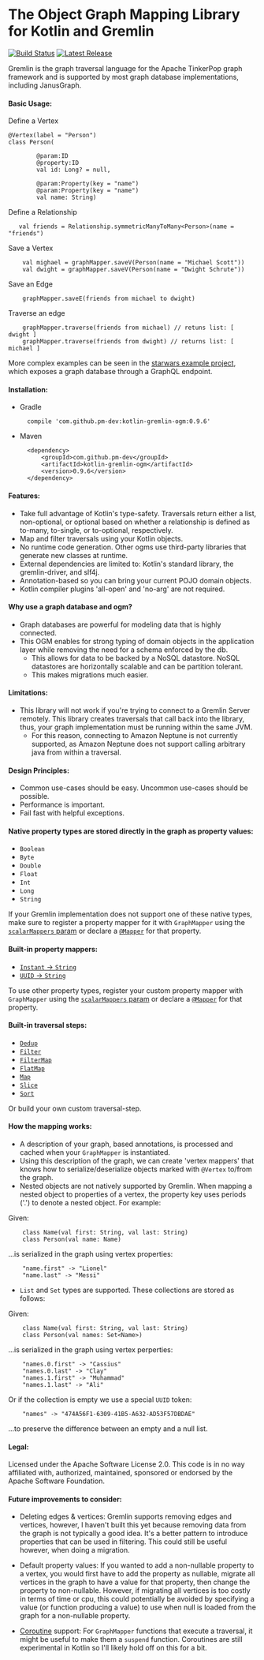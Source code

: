 # The Object Graph Mapping Library for Kotlin and Gremlin

[![Build Status](https://travis-ci.org/pm-dev/kotlin-gremlin-ogm.svg?branch=master)](https://travis-ci.org/pm-dev/kotlin-gremlin-ogm)
[![Latest Release](https://maven-badges.herokuapp.com/maven-central/com.github.pm-dev/kotlin-gremlin-ogm/badge.svg)](https://maven-badges.herokuapp.com/maven-central/com.github.pm-dev/kotlin-gremlin-ogm/)

Gremlin is the graph traversal language for the Apache TinkerPop graph framework and is
supported by most graph database implementations, including JanusGraph.


#### Basic Usage:

Define a Vertex

    @Vertex(label = "Person")
    class Person(
    
            @param:ID
            @property:ID
            val id: Long? = null,
               
            @param:Property(key = "name")
            @param:Property(key = "name")
            val name: String)
    
Define a Relationship

       val friends = Relationship.symmetricManyToMany<Person>(name = "friends")

Save a Vertex

        val mighael = graphMapper.saveV(Person(name = "Michael Scott"))
        val dwight = graphMapper.saveV(Person(name = "Dwight Schrute"))
        
Save an Edge

        graphMapper.saveE(friends from michael to dwight)
        
Traverse an edge

        graphMapper.traverse(friends from michael) // retuns list: [ dwight ]
        graphMapper.traverse(friends from dwight) // returns list: [ michael ]        

More complex examples can be seen in the [starwars example project](https://github.com/pm-dev/kotlin-gremlin-ogm/tree/master/example/src/main/kotlin/starwars), 
which exposes a graph database through a GraphQL endpoint.


#### Installation:

- Gradle
        
        compile 'com.github.pm-dev:kotlin-gremlin-ogm:0.9.6'

- Maven

        <dependency>
            <groupId>com.github.pm-dev</groupId>
            <artifactId>kotlin-gremlin-ogm</artifactId>
            <version>0.9.6</version>
        </dependency>
        
        
#### Features:

- Take full advantage of Kotlin's type-safety. Traversals return either a list, non-optional, or optional based on
whether a relationship is defined as to-many, to-single, or to-optional, respectively.
- Map and filter traversals using your Kotlin objects.
- No runtime code generation. Other ogms use third-party libraries that generate new classes at runtime.
- External dependencies are limited to: Kotlin's standard library, the gremlin-driver, and slf4j. 
- Annotation-based so you can bring your current POJO domain objects.
- Kotlin compiler plugins 'all-open' and 'no-arg' are not required.


#### Why use a graph database and ogm?

- Graph databases are powerful for modeling data that is highly connected.
- This OGM enables for strong typing of domain objects in the application layer while removing the need for a schema enforced by the db.
    - This allows for data to be backed by a NoSQL datastore. NoSQL datastores are horizontally scalable and can be partition tolerant.
    - This makes migrations much easier.

#### Limitations:

- This library will not work if you're trying to connect to a Gremlin Server remotely. This library creates traversals
that call back into the library, thus, your graph implementation must be running within the same JVM.
    - For this reason, connecting to Amazon Neptune is not currently supported, as Amazon Neptune does not support
    calling arbitrary java from within a traversal.


#### Design Principles:

- Common use-cases should be easy. Uncommon use-cases should be possible.
- Performance is important.
- Fail fast with helpful exceptions.


#### Native property types are stored directly in the graph as property values:

- `Boolean`
- `Byte`
- `Double`
- `Float`
- `Int`
- `Long`
- `String`

If your Gremlin implementation does not support one of these native types, make sure to register a 
property mapper for it with `GraphMapper` using the [`scalarMappers` param](https://github.com/pm-dev/kotlin-gremlin-ogm/blob/master/kotlin-gremlin-ogm/src/main/kotlin/org/apache/tinkerpop/gremlin/ogm/GraphMapper.kt#L50) 
or declare a [`@Mapper`](https://github.com/pm-dev/kotlin-gremlin-ogm/blob/master/kotlin-gremlin-ogm/src/main/kotlin/org/apache/tinkerpop/gremlin/ogm/annotations/Mapper.kt) for that property.


#### Built-in property mappers:

- [`Instant` -> `String`](https://github.com/pm-dev/kotlin-gremlin-ogm/blob/master/kotlin-gremlin-ogm/src/main/kotlin/org/apache/tinkerpop/gremlin/ogm/mappers/scalar/InstantPropertyMapper.kt)
- [`UUID` -> `String`](https://github.com/pm-dev/kotlin-gremlin-ogm/blob/master/kotlin-gremlin-ogm/src/main/kotlin/org/apache/tinkerpop/gremlin/ogm/mappers/scalar/UUIDPropertyMapper.kt)

To use other property types, register your custom property mapper with `GraphMapper` using the [`scalarMappers` param](https://github.com/pm-dev/kotlin-gremlin-ogm/blob/master/kotlin-gremlin-ogm/src/main/kotlin/org/apache/tinkerpop/gremlin/ogm/GraphMapper.kt#L50) or declare
a [`@Mapper`](https://github.com/pm-dev/kotlin-gremlin-ogm/blob/master/kotlin-gremlin-ogm/src/main/kotlin/org/apache/tinkerpop/gremlin/ogm/annotations/Mapper.kt) for that property.


#### Built-in traversal steps:

- [`Dedup`](https://github.com/pm-dev/kotlin-gremlin-ogm/blob/master/kotlin-gremlin-ogm/src/main/kotlin/org/apache/tinkerpop/gremlin/ogm/relationships/steps/Dedup.kt)
- [`Filter`](https://github.com/pm-dev/kotlin-gremlin-ogm/blob/master/kotlin-gremlin-ogm/src/main/kotlin/org/apache/tinkerpop/gremlin/ogm/relationships/steps/Filter.kt)
- [`FilterMap`](https://github.com/pm-dev/kotlin-gremlin-ogm/blob/master/kotlin-gremlin-ogm/src/main/kotlin/org/apache/tinkerpop/gremlin/ogm/relationships/steps/FilterMap.kt)
- [`FlatMap`](https://github.com/pm-dev/kotlin-gremlin-ogm/blob/master/kotlin-gremlin-ogm/src/main/kotlin/org/apache/tinkerpop/gremlin/ogm/relationships/steps/FlatMap.kt)
- [`Map`](https://github.com/pm-dev/kotlin-gremlin-ogm/blob/master/kotlin-gremlin-ogm/src/main/kotlin/org/apache/tinkerpop/gremlin/ogm/relationships/steps/Map.kt)
- [`Slice`](https://github.com/pm-dev/kotlin-gremlin-ogm/blob/master/kotlin-gremlin-ogm/src/main/kotlin/org/apache/tinkerpop/gremlin/ogm/relationships/steps/Slice.kt)
- [`Sort`](https://github.com/pm-dev/kotlin-gremlin-ogm/blob/master/kotlin-gremlin-ogm/src/main/kotlin/org/apache/tinkerpop/gremlin/ogm/relationships/steps/Sort.kt)

Or build your own custom traversal-step. 

#### How the mapping works:

- A description of your graph, based annotations, is processed and cached when your `GraphMapper` is instantiated.
- Using this description of the graph, we can create 'vertex mappers' that knows how to serialize/deserialize objects marked with `@Vertex` to/from
the graph.
- Nested objects are not natively supported by Gremlin. When mapping a nested object to properties of a vertex, 
the property key uses periods ('.') to denote a nested object. For example:

Given:

        class Name(val first: String, val last: String)
        class Person(val name: Name)

...is serialized in the graph using vertex properties:

        "name.first" -> "Lionel"
        "name.last" -> "Messi"

- `List` and `Set` types are supported. These collections are stored as follows:

Given:

        class Name(val first: String, val last: String)
        class Person(val names: Set<Name>)
        
...is serialized in the graph using vertex perperties:

        "names.0.first" -> "Cassius"
        "names.0.last" -> "Clay"
        "names.1.first" -> "Muhammad"
        "names.1.last" -> "Ali"
        
Or if the collection is empty we use a special `UUID` token:

        "names" -> "474A56F1-6309-41B5-A632-AD53F57DBDAE"                

...to preserve the difference between an empty and a null list.


#### Legal:

Licensed under the Apache Software License 2.0. 
This code is in no way affiliated with, authorized, maintained, sponsored or endorsed by the Apache Software Foundation.


#### Future improvements to consider:

- Deleting edges & vertices:
Gremlin supports removing edges and vertices, however, I haven't built this yet because removing data
from the graph is not typically a good idea. It's a better pattern to introduce properties that can be used
in filtering. This could still be useful however, when doing a migration.

- Default property values:
If you wanted to add a non-nullable property to a vertex, you would first have to add the property as nullable,
migrate all vertices in the graph to have a value for that property, then change the property to non-nullable.
However, if migrating all vertices is too costly in terms of time or cpu, this could potentially be avoided by
specifying a value (or function producing a value) to use when null is loaded from the graph for a non-nullable property.

- [Coroutine](https://kotlinlang.org/docs/reference/coroutines.html) support:
For `GraphMapper` functions that execute a traversal, it might be useful to make them a `suspend` function.
Coroutines are still experimental in Kotlin so I'll likely hold off on this for a bit.
